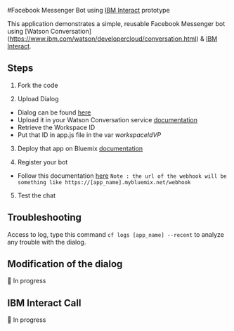 #Facebook Messenger Bot using [IBM Interact](https://www.ibm.com/ms-en/marketplace/real-time-inbound-marketing) prototype

This application demonstrates a simple, reusable Facebook Messenger bot using [Watson Conversation] (https://www.ibm.com/watson/developercloud/conversation.html) & [IBM Interact](https://www.ibm.com/ms-en/marketplace/real-time-inbound-marketing).

## Steps

1. Fork the code

2. Upload Dialog 
+ Dialog can be found [here](https://github.com/vperrinfr/FB_Bot_Interact/blob/master/dialog.json)
+ Upload it in your Watson Conversation service [documentation](https://www.ibm.com/watson/developercloud/doc/conversation/index.html)
+ Retrieve the Workspace ID
+ Put that ID in app.js file in the var *workspaceIdVP*

3. Deploy that app on Bluemix [documentation](https://console.ng.bluemix.net/docs/starters/upload_app.html)

4. Register your bot
+ Follow this documentation [here](https://developers.facebook.com/docs/messenger-platform/guides/quick-start)
`Note : the url of the webhook will be something like https://[app_name].mybluemix.net/webhook`

5. Test the chat

## Troubleshooting

Access to log, type this command `cf logs [app_name] --recent` to analyze any trouble with the dialog.

## Modification of the dialog

:children_crossing: In progress

## IBM Interact Call

:children_crossing: In progress
